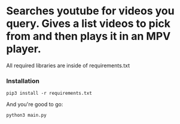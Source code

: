 # Searches youtube for videos you query. Gives a list videos to pick from and then plays it in an MPV player.

All required libraries are inside of requirements.txt

### Installation

```
pip3 install -r requirements.txt
```

And you're good to go:

```
python3 main.py
```

